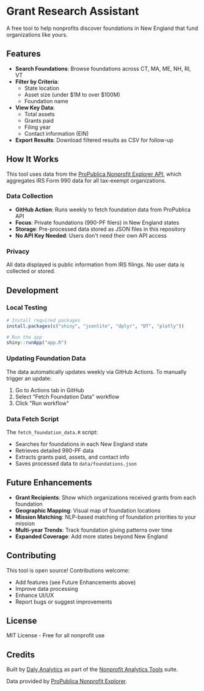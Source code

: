 # Grant Research Assistant

A free tool to help nonprofits discover foundations in New England that fund organizations like yours.

## Features

- **Search Foundations**: Browse foundations across CT, MA, ME, NH, RI, VT
- **Filter by Criteria**:
  - State location
  - Asset size (under $1M to over $100M)
  - Foundation name
- **View Key Data**:
  - Total assets
  - Grants paid
  - Filing year
  - Contact information (EIN)
- **Export Results**: Download filtered results as CSV for follow-up

## How It Works

This tool uses data from the [ProPublica Nonprofit Explorer API](https://projects.propublica.org/nonprofits/api), which aggregates IRS Form 990 data for all tax-exempt organizations.

### Data Collection

- **GitHub Action**: Runs weekly to fetch foundation data from ProPublica API
- **Focus**: Private foundations (990-PF filers) in New England states
- **Storage**: Pre-processed data stored as JSON files in this repository
- **No API Key Needed**: Users don't need their own API access

### Privacy

All data displayed is public information from IRS filings. No user data is collected or stored.

## Development

### Local Testing

```r
# Install required packages
install.packages(c("shiny", "jsonlite", "dplyr", "DT", "plotly"))

# Run the app
shiny::runApp("app.R")
```

### Updating Foundation Data

The data automatically updates weekly via GitHub Actions. To manually trigger an update:

1. Go to Actions tab in GitHub
2. Select "Fetch Foundation Data" workflow
3. Click "Run workflow"

### Data Fetch Script

The `fetch_foundation_data.R` script:
- Searches for foundations in each New England state
- Retrieves detailed 990-PF data
- Extracts grants paid, assets, and contact info
- Saves processed data to `data/foundations.json`

## Future Enhancements

- **Grant Recipients**: Show which organizations received grants from each foundation
- **Geographic Mapping**: Visual map of foundation locations
- **Mission Matching**: NLP-based matching of foundation priorities to your mission
- **Multi-year Trends**: Track foundation giving patterns over time
- **Expanded Coverage**: Add more states beyond New England

## Contributing

This tool is open source! Contributions welcome:

- Add features (see Future Enhancements above)
- Improve data processing
- Enhance UI/UX
- Report bugs or suggest improvements

## License

MIT License - Free for all nonprofit use

## Credits

Built by [Daly Analytics](https://www.dalyanalytics.com) as part of the [Nonprofit Analytics Tools](https://github.com/dalyanalytics/nonprofit-analytics-tools) suite.

Data provided by [ProPublica Nonprofit Explorer](https://projects.propublica.org/nonprofits/).
